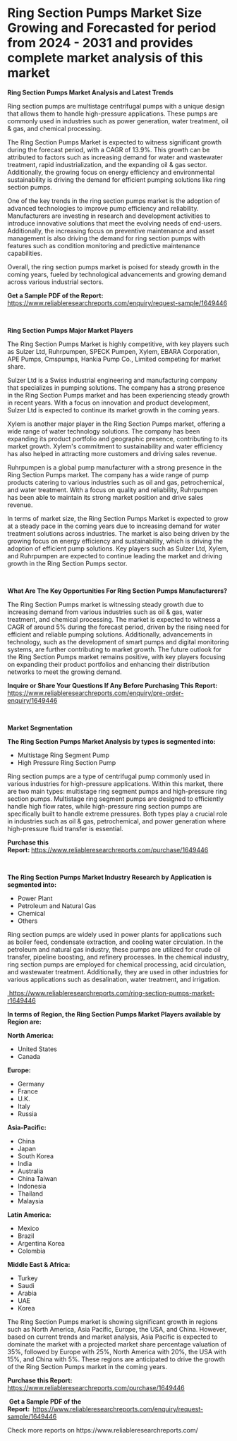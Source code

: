 <p><h1>Ring Section Pumps Market Size Growing and Forecasted for period from 2024 - 2031 and provides complete market analysis of this market</h1></p><p><strong>Ring Section Pumps Market Analysis and Latest Trends</strong></p>
<p><p>Ring section pumps are multistage centrifugal pumps with a unique design that allows them to handle high-pressure applications. These pumps are commonly used in industries such as power generation, water treatment, oil & gas, and chemical processing.</p><p>The Ring Section Pumps Market is expected to witness significant growth during the forecast period, with a CAGR of 13.9%. This growth can be attributed to factors such as increasing demand for water and wastewater treatment, rapid industrialization, and the expanding oil & gas sector. Additionally, the growing focus on energy efficiency and environmental sustainability is driving the demand for efficient pumping solutions like ring section pumps.</p><p>One of the key trends in the ring section pumps market is the adoption of advanced technologies to improve pump efficiency and reliability. Manufacturers are investing in research and development activities to introduce innovative solutions that meet the evolving needs of end-users. Additionally, the increasing focus on preventive maintenance and asset management is also driving the demand for ring section pumps with features such as condition monitoring and predictive maintenance capabilities.</p><p>Overall, the ring section pumps market is poised for steady growth in the coming years, fueled by technological advancements and growing demand across various industrial sectors.</p></p>
<p><strong>Get a Sample PDF of the Report:&nbsp;</strong> <a href="https://www.reliableresearchreports.com/enquiry/request-sample/1649446">https://www.reliableresearchreports.com/enquiry/request-sample/1649446</a></p>
<p>&nbsp;</p>
<p><strong>Ring Section Pumps Major Market Players</strong></p>
<p><p>The Ring Section Pumps Market is highly competitive, with key players such as Sulzer Ltd, Ruhrpumpen, SPECK Pumpen, Xylem, EBARA Corporation, APE Pumps, Cmspumps, Hankia Pump Co., Limited competing for market share.</p><p>Sulzer Ltd is a Swiss industrial engineering and manufacturing company that specializes in pumping solutions. The company has a strong presence in the Ring Section Pumps market and has been experiencing steady growth in recent years. With a focus on innovation and product development, Sulzer Ltd is expected to continue its market growth in the coming years.</p><p>Xylem is another major player in the Ring Section Pumps market, offering a wide range of water technology solutions. The company has been expanding its product portfolio and geographic presence, contributing to its market growth. Xylem's commitment to sustainability and water efficiency has also helped in attracting more customers and driving sales revenue.</p><p>Ruhrpumpen is a global pump manufacturer with a strong presence in the Ring Section Pumps market. The company has a wide range of pump products catering to various industries such as oil and gas, petrochemical, and water treatment. With a focus on quality and reliability, Ruhrpumpen has been able to maintain its strong market position and drive sales revenue.</p><p>In terms of market size, the Ring Section Pumps Market is expected to grow at a steady pace in the coming years due to increasing demand for water treatment solutions across industries. The market is also being driven by the growing focus on energy efficiency and sustainability, which is driving the adoption of efficient pump solutions. Key players such as Sulzer Ltd, Xylem, and Ruhrpumpen are expected to continue leading the market and driving growth in the Ring Section Pumps sector.</p></p>
<p>&nbsp;</p>
<p><strong>What Are The Key Opportunities For Ring Section Pumps Manufacturers?</strong></p>
<p><p>The Ring Section Pumps market is witnessing steady growth due to increasing demand from various industries such as oil & gas, water treatment, and chemical processing. The market is expected to witness a CAGR of around 5% during the forecast period, driven by the rising need for efficient and reliable pumping solutions. Additionally, advancements in technology, such as the development of smart pumps and digital monitoring systems, are further contributing to market growth. The future outlook for the Ring Section Pumps market remains positive, with key players focusing on expanding their product portfolios and enhancing their distribution networks to meet the growing demand.</p></p>
<p><strong>Inquire or Share Your Questions If Any Before Purchasing This Report:</strong> <a href="https://www.reliableresearchreports.com/enquiry/pre-order-enquiry/1649446">https://www.reliableresearchreports.com/enquiry/pre-order-enquiry/1649446</a></p>
<p>&nbsp;</p>
<p><strong>Market Segmentation</strong></p>
<p><strong>The Ring Section Pumps Market Analysis by types is segmented into:</strong></p>
<p><ul><li>Multistage Ring Segment Pump</li><li>High Pressure Ring Section Pump</li></ul></p>
<p><p>Ring section pumps are a type of centrifugal pump commonly used in various industries for high-pressure applications. Within this market, there are two main types: multistage ring segment pumps and high-pressure ring section pumps. Multistage ring segment pumps are designed to efficiently handle high flow rates, while high-pressure ring section pumps are specifically built to handle extreme pressures. Both types play a crucial role in industries such as oil & gas, petrochemical, and power generation where high-pressure fluid transfer is essential.</p></p>
<p><strong>Purchase this Report:&nbsp;</strong><a href="https://www.reliableresearchreports.com/purchase/1649446">https://www.reliableresearchreports.com/purchase/1649446</a></p>
<p>&nbsp;</p>
<p><strong>The Ring Section Pumps Market Industry Research by Application is segmented into:</strong></p>
<p><ul><li>Power Plant</li><li>Petroleum and Natural Gas</li><li>Chemical</li><li>Others</li></ul></p>
<p><p>Ring section pumps are widely used in power plants for applications such as boiler feed, condensate extraction, and cooling water circulation. In the petroleum and natural gas industry, these pumps are utilized for crude oil transfer, pipeline boosting, and refinery processes. In the chemical industry, ring section pumps are employed for chemical processing, acid circulation, and wastewater treatment. Additionally, they are used in other industries for various applications such as desalination, water treatment, and irrigation.</p></p>
<p><a href="https://www.reliableresearchreports.com/ring-section-pumps-market-r1649446">&nbsp;https://www.reliableresearchreports.com/ring-section-pumps-market-r1649446</a></p>
<p><strong>In terms of Region, the Ring Section Pumps Market Players available by Region are:</strong></p>
<p>
    <p> <strong> North America: </strong>
        <ul>
            <li>United States</li>
            <li>Canada</li>
        </ul>
        </p> 
    <p> <strong> Europe: </strong>
        <ul>
            <li>Germany</li>
            <li>France</li>
            <li>U.K.</li>
            <li>Italy</li>
            <li>Russia</li>
        </ul>
        </p> 
    <p> <strong> Asia-Pacific: </strong>
        <ul>
            <li>China</li>
            <li>Japan</li>
            <li>South Korea</li>
            <li>India</li>
            <li>Australia</li>
            <li>China Taiwan</li>
            <li>Indonesia</li>
            <li>Thailand</li>
            <li>Malaysia</li>
        </ul>
        </p> 
    <p> <strong> Latin America: </strong>
        <ul>
            <li>Mexico</li>
            <li>Brazil</li>
            <li>Argentina Korea</li>
            <li>Colombia</li>
        </ul>
        </p> 
    <p> <strong> Middle East & Africa: </strong>
        <ul>
            <li>Turkey</li>
            <li>Saudi</li>
            <li>Arabia</li>
            <li>UAE</li>
            <li>Korea</li>
        </ul>
    </p>
    </p>
<p><p>The Ring Section Pumps market is showing significant growth in regions such as North America, Asia Pacific, Europe, the USA, and China. However, based on current trends and market analysis, Asia Pacific is expected to dominate the market with a projected market share percentage valuation of 35%, followed by Europe with 25%, North America with 20%, the USA with 15%, and China with 5%. These regions are anticipated to drive the growth of the Ring Section Pumps market in the coming years.</p></p>
<p><strong>Purchase this Report: </strong><a href="https://www.reliableresearchreports.com/purchase/1649446">https://www.reliableresearchreports.com/purchase/1649446</a></p>
<p>&nbsp;<strong>Get a Sample PDF of the Report:&nbsp;&nbsp;</strong><a href="https://www.reliableresearchreports.com/enquiry/request-sample/1649446">https://www.reliableresearchreports.com/enquiry/request-sample/1649446</a></p>
<p><strong></strong></p>
<p>Check more reports on https://www.reliableresearchreports.com/</p>
